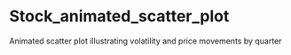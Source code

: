 # Stock_animated_scatter_plot
Animated scatter plot illustrating volatility and price movements by quarter
